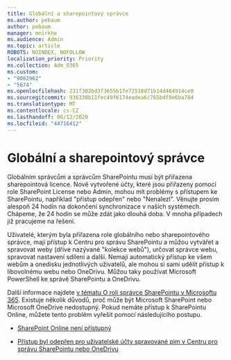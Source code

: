 ```yaml
---
title: Globální a sharepointový správce
ms.author: pebaum
author: pebaum
manager: mnirkhe
ms.audience: Admin
ms.topic: article
ROBOTS: NOINDEX, NOFOLLOW
localization_priority: Priority
ms.collection: Adm_O365
ms.custom:
- "9002962"
- "5674"
ms.openlocfilehash: 231f302bd3f3655b1fe72518d71b14d464914ce0
ms.sourcegitcommit: 936330b11fec49f6174eadea6c765bdf9e6ba784
ms.translationtype: MT
ms.contentlocale: cs-CZ
ms.lasthandoff: 06/12/2020
ms.locfileid: "44716412"
---
```

# <a name="global-and-sharepoint-admin"></a>Globální a sharepointový správce

Globálním správcům a správcům SharePointu musí být přiřazena sharepointová licence. Nově vytvořené účty, které jsou přiřazeny pomocí role SharePoint License nebo Admin, mohou mít problémy s přístupem ke SharePointu, například "přístup odepřen" nebo "Nenalezl". Věnujte prosím alespoň 24 hodin na dokončení synchronizace v našich systémech. Chápeme, že 24 hodin se může zdát jako dlouhá doba. V mnoha případech již pracujeme na řešení.

Uživatelé, kterým byla přiřazena role globálního nebo sharepointového správce, mají přístup k Centru pro správu SharePointu a můžou vytvářet a spravovat weby (dříve nazývané "kolekce webů"), určovat správce webu, spravovat nastavení sdílení a další. Nemají automatický přístup ke všem webům a onedisku jednotlivých uživatelů, ale mohou si sami udělit přístup k libovolnému webu nebo OneDrivu. Můžou taky používat Microsoft PowerShell ke správě SharePointu a OneDrivu.

Další informace najdete [v tématu O roli správce SharePointu v Microsoftu 365](https://docs.microsoft.com/sharepoint/sharepoint-admin-role).
Existuje několik důvodů, proč může být Microsoft SharePoint nebo Microsoft OneDrive nedostupný. Pokud nemáte přístup k SharePointu Online, můžete tento problém vyřešit pomocí následujícího postupu.

- [SharePoint Online není přístupný](https://docs.microsoft.com/sharepoint/troubleshoot/sharing-and-permissions/sharepoint-online-inaccessible)

- [Přístup byl odepřen pro uživatelské účty spravované pim v Centru pro správu SharePointu nebo OneDrivu](https://docs.microsoft.com/sharepoint/troubleshoot/administration/access-denied-to-pim-user-accounts)